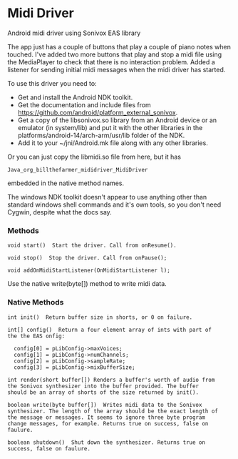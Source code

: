 Midi Driver
===========

Android midi driver using Sonivox EAS library

The app just has a couple of buttons that play a couple of piano notes when touched. I've added two more buttons that play and stop a midi file using the MediaPlayer to check that there is no interaction problem. Added a listener for sending initial midi messages when the midi driver has started.

To use this driver you need to:

  * Get and install the Android NDK toolkit.
  * Get the documentation and include files from https://github.com/android/platform_external_sonivox.
  * Get a copy of the libsonivox.so library from an Android device or an emulator (in system/lib) and put it with the other libraries in the platforms/android-14/arch-arm/usr/lib folder of the NDK.
  * Add it to your ~/jni/Android.mk file along with any other libraries.

Or you can just copy the libmidi.so file from here, but it has

    Java_org_billthefarmer_mididriver_MidiDriver

embedded in the native method names.

The windows NDK toolkit doesn't appear to use anything other than standard windows shell commands and it's own tools, so you don't need Cygwin, despite what the docs say.

### Methods

	void start()  Start the driver. Call from onResume().

	void stop()  Stop the driver. Call from onPause();

	void addOnMidiStartListener(OnMidiStartListener l);

Use the native write(byte[]) method to write midi data.

### Native Methods

	int init()  Return buffer size in shorts, or 0 on failure.
	
	int[] config()  Return a four element array of ints with part of
	the the EAS onfig:

      config[0] = pLibConfig->maxVoices;
      config[1] = pLibConfig->numChannels;
      config[2] = pLibConfig->sampleRate;
      config[3] = pLibConfig->mixBufferSize;

	int render(short buffer[]) Renders a buffer's worth of audio from
	the Sonivox synthesizer into the buffer provided. The buffer
	should be an array of shorts of the size returned by init().

	boolean write(byte buffer[])  Writes midi data to the Sonivox
	synthesizer. The length of the array should be the exact length of
	the message or messages. It seems to ignore three byte program
	change messages, for example. Returns true on success, false on
	faulure.

	boolean shutdown()  Shut down the synthesizer. Returns true on
	success, false on faulure.
